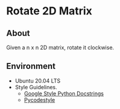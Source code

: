 # Rotate 2D Matrix
## About
Given a n x n 2D matrix, rotate it clockwise.

## Environment
- Ubuntu 20.04 LTS
- Style Guidelines.
    - [Google Style Python Docstrings](https://sphinxcontrib-napoleon.readthedocs.io/en/latest/example_google.html)
    - [Pycodestyle](https://pycodestyle.pycqa.org/en/latest/intro.html#example-usage-and-output)
